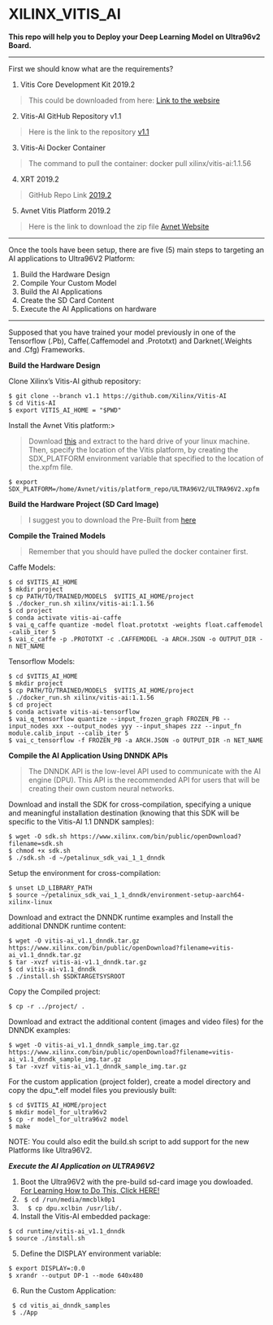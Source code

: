 # XILINX_VITIS_AI

**This repo will help you to Deploy your Deep Learning Model on Ultra96v2 Board.**
*************
First we should know what are the requirements?



1. Vitis Core Development Kit 2019.2
> This could be downloaded from here: [Link to the websire](https://downloadly.ir/software/engineering-specialized/xilinx-vivado-design-suite/)
2. Vitis-AI GitHub Repository v1.1
> Here is the link to the repository [v1.1](https://github.com/Xilinx/Vitis-AI/tree/v1.1)
3. Vitis-Ai Docker Container
> The command to pull the container: docker pull xilinx/vitis-ai:1.1.56
4. XRT 2019.2
> GitHub Repo Link [2019.2](https://github.com/Xilinx/XRT/tree/2019.2)
5. Avnet Vitis Platform 2019.2
> Here is the link to download the zip file [Avnet Website](http://avnet.me/ultra96v2-vitis-2019.2)

*******

Once the tools have been setup, there are five (5) main steps to targeting an AI applications to Ultra96V2 Platform:

1. Build the Hardware Design
2. Compile Your Custom Model 
3. Build the AI Applications
4. Create the SD Card Content
5. Execute the AI Applications on hardware

*****************

Supposed that you have trained your model previously in one of the Tensorflow (.Pb), Caffe(.Caffemodel and .Prototxt) and Darknet(.Weights and .Cfg) Frameworks.

**Build the Hardware Design**

Clone Xilinx’s Vitis-AI github repository:

```
$ git clone --branch v1.1 https://github.com/Xilinx/Vitis-AI
$ cd Vitis-AI
$ export VITIS_AI_HOME = "$PWD"
```

Install the Avnet Vitis platform:> 

>  Download [this](http://avnet.me/ultra96v2-vitis-2019.2) and extract to the hard drive of your linux machine. Then, specify the location of the Vitis platform, by creating the SDX_PLATFORM environment variable that specified to the location of the.xpfm file.


```
$ export SDX_PLATFORM=/home/Avnet/vitis/platform_repo/ULTRA96V2/ULTRA96V2.xpfm
```

**Build the Hardware Project (SD Card Image)**

> I suggest you to download the Pre-Built from [here](http://avnet.me/ultra96v2-vitis-ai-1.1-image)

**Compile the Trained Models**

> Remember that you should have pulled the docker container first. 

Caffe Models:
```
$ cd $VITIS_AI_HOME
$ mkdir project
$ cp PATH/TO/TRAINED/MODELS  $VITIS_AI_HOME/project
$ ./docker_run.sh xilinx/vitis-ai:1.1.56
$ cd project
$ conda activate vitis-ai-caffe
$ vai_q_caffe quantize -model float.prototxt -weights float.caffemodel -calib_iter 5
$ vai_c_caffe -p .PROTOTXT -c .CAFFEMODEL -a ARCH.JSON -o OUTPUT_DIR -n NET_NAME 
```
Tensorflow Models:
```
$ cd $VITIS_AI_HOME
$ mkdir project
$ cp PATH/TO/TRAINED/MODELS  $VITIS_AI_HOME/project
$ ./docker_run.sh xilinx/vitis-ai:1.1.56
$ cd project
$ conda activate vitis-ai-tensorflow
$ vai_q_tensorflow quantize --input_frozen_graph FROZEN_PB --input_nodes xxx --output_nodes yyy --input_shapes zzz --input_fn module.calib_input --calib_iter 5
$ vai_c_tensorflow -f FROZEN_PB -a ARCH.JSON -o OUTPUT_DIR -n NET_NAME 

```
**Compile the AI Application Using DNNDK APIs**
> The DNNDK API is the low-level API used to communicate with the AI engine (DPU). This API is the recommended API for users that will be creating their own custom neural networks.

Download and install the SDK for cross-compilation, specifying a unique and meaningful installation destination (knowing that this SDK will be specific to the Vitis-AI 1.1 DNNDK samples):
```
$ wget -O sdk.sh https://www.xilinx.com/bin/public/openDownload?filename=sdk.sh
$ chmod +x sdk.sh
$ ./sdk.sh -d ~/petalinux_sdk_vai_1_1_dnndk 
```

Setup the environment for cross-compilation:
```
$ unset LD_LIBRARY_PATH
$ source ~/petalinux_sdk_vai_1_1_dnndk/environment-setup-aarch64-xilinx-linux
```

Download and extract the DNNDK runtime examples and Install the additional DNNDK runtime content:
```
$ wget -O vitis-ai_v1.1_dnndk.tar.gz  https://www.xilinx.com/bin/public/openDownload?filename=vitis-ai_v1.1_dnndk.tar.gz
$ tar -xvzf vitis-ai-v1.1_dnndk.tar.gz
$ cd vitis-ai-v1.1_dnndk
$ ./install.sh $SDKTARGETSYSROOT
```
Copy the Compiled project:
```
$ cp -r ../project/ .
```

Download and extract the additional content (images and video files) for the DNNDK examples:
```
$ wget -O vitis-ai_v1.1_dnndk_sample_img.tar.gz https://www.xilinx.com/bin/public/openDownload?filename=vitis-ai_v1.1_dnndk_sample_img.tar.gz
$ tar -xvzf vitis-ai_v1.1_dnndk_sample_img.tar.gz
```
For the custom application (project folder), create a model directory and copy the dpu_\*.elf model files you previously built:
```
$ cd $VITIS_AI_HOME/project
$ mkdir model_for_ultra96v2
$ cp -r model_for_ultra96v2 model
$ make
```

NOTE: You could also edit the build.sh script to add support for the new Platforms like Ultra96V2.

***Execute the AI Application on ULTRA96V2***

1.  Boot the Ultra96V2 with the pre-build sd-card image you dowloaded. [For Learning How to Do This, Click HERE!](xxx)
2.  ```  $ cd /run/media/mmcblk0p1 ```
3.  ```  $ cp dpu.xclbin /usr/lib/.```
4.  Install the Vitis-AI embedded package:
 ``` 
$ cd runtime/vitis-ai_v1.1_dnndk 
$ source ./install.sh
```
          
5. Define the DISPLAY environment variable:
```
$ export DISPLAY=:0.0
$ xrandr --output DP-1 --mode 640x480
```
6. Run the Custom Application:
```
 $ cd vitis_ai_dnndk_samples
 $ ./App 
 ```

